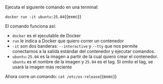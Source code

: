 Ejecuta el siguiente comando en una terminal:

`docker run -it ubuntu:25.04`{{exec}}

El comando funciona así:
- `docker` es el ejecutable de Docker
- `run` le indica a Docker que quiero correr un contenedor
- `-it` son dos banderas: `--interactive` y `--tty` que nos permite conectarnos
a la salida estándar del contenedor y ejecutar comandos.
- `ubuntu:25.04` es la imagen a partir de la cual quiero crear el contenedor. `ubuntu` es el nombre de la imagen y `25.04` es el tag. Si omito el tag, se usará la imagen más reciente

Ahora corre un comando:
`cat /etc/os-release`{{exec}}